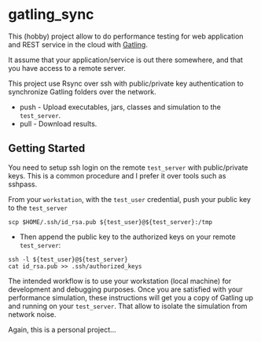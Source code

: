 # gatling_sync

This (hobby) project allow to do performance testing for web application and REST service in the cloud with [Gatling](https://gatling.io/).

It assume that your application/service is out there somewhere, and that you have access to a remote server.

This project use Rsync over ssh with public/private key authentication to synchronize Gatling folders over the network.

* push - Upload executables, jars, classes and simulation to the `test_server`.
* pull - Download results.


## Getting Started

You need to setup ssh login on the remote `test_server` with public/private keys. 
This is a common procedure and I prefer it over tools such as sshpass.

From your `workstation`, with the `test_user` credential, push your public key to the `test_server` 
~~~~
scp $HOME/.ssh/id_rsa.pub ${test_user}@${test_server}:/tmp
~~~~

* Then append the public key to the authorized keys on your remote `test_server`:
```
ssh -l ${test_user}@${test_server}
cat id_rsa.pub >> .ssh/authorized_keys
```

The intended workflow is to use your workstation (local machine) for development and debugging purposes. 
Once you are satisfied with your performance simulation, these instructions will get you a copy of Gatling up and running on your `test_server`. 
That allow to isolate the simulation from network noise.

Again, this is a personal project...
